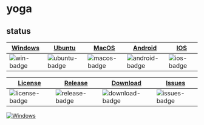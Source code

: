 # yoga

## status

| [Windows][win-link]| [Ubuntu][ubuntu-link]|[MacOS][macos-link]|[Android][android-link]|[IOS][ios-link]|
|---------------|---------------|-----------------|-----------------|----------------|
| ![win-badge]  | ![ubuntu-badge]      | ![macos-badge] |![android-badge]   |![ios-badge]   |

|[License][license-link]| [Release][release-link]|[Download][download-link]|[Issues][issues-link]|
|-----------------|-----------------|-----------------|-----------------|
|![license-badge] |![release-badge] | ![download-badge]|![issues-badge]|

[win-link]: https://github.com/iminders/yoga/actions/workflows/windows.yml "WindowsAction"
[win-badge]: https://github.com/iminders/yoga/actions/workflows/windows.yml/badge.svg  "Windows"

[ubuntu-link]: https://github.com/iminders/yoga/actions/workflows/ubuntu.yml "UbuntuAction"
[ubuntu-badge]: https://github.com/iminders/yoga/actions/workflows/ubuntu.yml/badge.svg "Ubuntu"

[macos-link]: https://github.com/iminders/yoga/actions/workflows/macos.yml "MacOSAction"
[macos-badge]: https://github.com/iminders/yoga/actions/workflows/macos.yml/badge.svg "MacOS"

[android-link]: https://github.com/iminders/yoga/actions/workflows/android.yml "AndroidAction"
[android-badge]: https://github.com/iminders/yoga/actions/workflows/android.yml/badge.svg "Android"

[ios-link]: https://github.com/iminders/yoga/actions/workflows/ios.yml "IOSAction"
[ios-badge]: https://github.com/iminders/yoga/actions/workflows/ios.yml/badge.svg "IOS"

[release-link]: https://github.com/iminders/yoga/releases "Release status"
[release-badge]: https://img.shields.io/github/release/iminders/yoga.svg?style=flat-square "Release status"

[download-link]: https://github.com/iminders/yoga/releases/latest "Download status"
[download-badge]: https://img.shields.io/github/downloads/iminders/yoga/total.svg?style=flat-square "Download status"

[license-link]: https://github.com/iminders/yoga/blob/master/LICENSE "LICENSE"
[license-badge]: https://img.shields.io/badge/license-MIT-blue.svg "MIT"

[issues-link]: https://github.com/iminders/yoga/issues "Issues"
[issues-badge]: https://img.shields.io/badge/github-issues-red.svg?maxAge=60 "Issues"



[![Windows](https://github.com/iminders/yoga/actions/workflows/windows.yml/badge.svg)](https://github.com/iminders/yoga/actions/workflows/windows.yml)